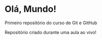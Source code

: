 # Olá, Mundo!
 Primeiro repositório do curso de Git e GitHub
 
 Repositório criado durante uma aula ao vivo!